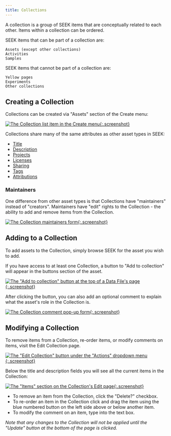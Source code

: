 ```yaml
---
title: Collections
---
```


A collection is a group of SEEK items that are conceptually related to each other. Items within a collection can be ordered.

SEEK items that can be part of a collection are:

    Assets (except other collections)
    Activities
    Samples

SEEK items that cannot be part of a collection are:

    Yellow pages
    Experiments
    Other collections

## Creating a Collection

Collections can be created via "Assets" section of the Create menu:

[![The Collection list item in the Create menu](/images/user-guide/collections/img.png){:.screenshot}](/images/user-guide/collections/img.png)

Collections share many of the same attributes as other asset types in SEEK:

* [Title](general-attributes#title)
* [Description](general-attributes#description)
* [Projects](general-attributes#projects)
* [Licenses](licenses)
* [Sharing](general-attributes#sharing)
* [Tags](general-attributes#tags)
* [Attributions](general-attributes#attributions)

### Maintainers
One difference from other asset types is that Collections have "maintainers" instead of "creators".
Maintainers have "edit" rights to the Collection - the ability to add and remove items from the Collection.

[![The Collection maintainers form](/images/user-guide/collections/img_1.png){:.screenshot}](/images/user-guide/collections/img_1.png)

## Adding to a Collection

To add assets to the Collection, simply browse SEEK for the asset you wish to add. 

If you have access to at least one Collection, a button to "Add to collection" will appear in the buttons section of the asset.

[![The "Add to collection" button at the top of a Data File's page](/images/user-guide/collections/img_2.png){:.screenshot}](/images/user-guide/collections/img_2.png)

After clicking the button, you can also add an optional comment to explain what the asset's role in the Collection is.

[![The Collection comment pop-up form](/images/user-guide/collections/img_3.png){:.screenshot}](/images/user-guide/collections/img_3.png)

## Modifying a Collection

To remove items from a Collection, re-order items, or modify comments on items, visit the Edit Collection page.

[![The "Edit Collection" button under the "Actions" dropdown menu](/images/user-guide/collections/img_4.png){:.screenshot}](/images/user-guide/collections/img_4.png)

Below the title and description fields you will see all the current items in the Collection:

[![The "Items" section on the Collection's Edit page](/images/user-guide/collections/img_5.png){:.screenshot}](/images/user-guide/collections/img_5.png)

- To remove an item from the Collection, click the "Delete?" checkbox.
- To re-order an item in the Collection click and drag the item using the blue numbered button on the left side above or below another item.
- To modify the comment on an item, type into the text box.

*Note that any changes to the Collection will not be applied until the "Update" button at the bottom of the page is clicked.*
